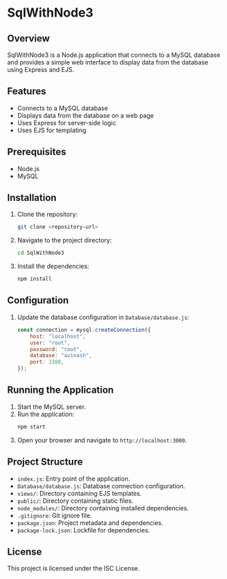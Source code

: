 # SqlWithNode3

## Overview

SqlWithNode3 is a Node.js application that connects to a MySQL database and provides a simple web interface to display data from the database using Express and EJS.

## Features

-   Connects to a MySQL database
-   Displays data from the database on a web page
-   Uses Express for server-side logic
-   Uses EJS for templating

## Prerequisites

-   Node.js
-   MySQL

## Installation

1. Clone the repository:
    ```bash
    git clone <repository-url>
    ```
2. Navigate to the project directory:
    ```bash
    cd SqlWithNode3
    ```
3. Install the dependencies:
    ```bash
    npm install
    ```

## Configuration

1. Update the database configuration in `Database/database.js`:
    ```javascript
    const connection = mysql.createConnection({
        host: "localhost",
        user: "root",
        password: "root",
        database: "avinash",
        port: 3308,
    });
    ```

## Running the Application

1. Start the MySQL server.
2. Run the application:
    ```bash
    npm start
    ```
3. Open your browser and navigate to `http://localhost:3000`.

## Project Structure

-   `index.js`: Entry point of the application.
-   `Database/database.js`: Database connection configuration.
-   `views/`: Directory containing EJS templates.
-   `public/`: Directory containing static files.
-   `node_modules/`: Directory containing installed dependencies.
-   `.gitignore`: Git ignore file.
-   `package.json`: Project metadata and dependencies.
-   `package-lock.json`: Lockfile for dependencies.

## License

This project is licensed under the ISC License.
